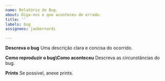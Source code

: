 ```yaml
---
name: Relatório de Bug.
about: Diga-nos o que aconteceu de errado.
title: ''
labels: bug
assignees: jaobernardi

---
```


**Descreva o bug**
Uma descrição clara e concisa do ocorrido. 

**Como reproduzir o bug\Como aconteceu**
Descreva as circunstâncias do bug.

**Prints**
Se possível, anexe prints.
